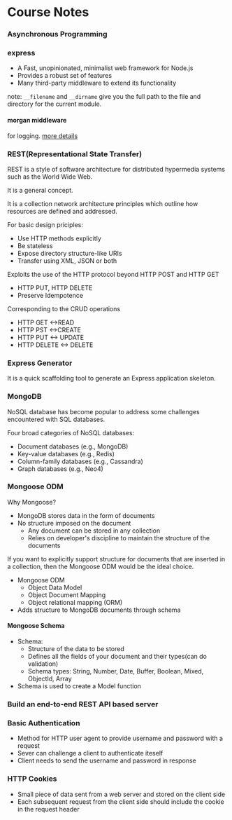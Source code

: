 # Course Notes

### Asynchronous Programming

### express

- A Fast, unopinionated, minimalist web framework for Node.js
- Provides a robust set of features
- Many third-party middleware to extend its functionality

note: `__filename` and `__dirname` give you the full path to the file and directory for the current module.

#### morgan middleware
for logging. [more details](https://yq.aliyun.com/articles/2983)

### REST(Representational State Transfer)
REST is a style of software architecture for distributed hypermedia systems such as the World Wide Web.

It is a general concept.

It is a collection network architecture principles which outline how resources are defined and addressed.

For basic design priciples:
- Use HTTP methods explicitly
- Be stateless
- Expose directory structure-like URIs
- Transfer using XML, JSON or both

Exploits the use of the HTTP protocol beyond HTTP POST and HTTP GET
- HTTP PUT, HTTP DELETE
- Preserve Idempotence

Corresponding to the CRUD operations
- HTTP GET <->READ
- HTTP PST <->CREATE
- HTTP PUT <-> UPDATE
- HTTP DELETE <-> DELETE

### Express Generator
It is a quick scaffolding tool to generate an Express application skeleton.

### MongoDB
NoSQL database has become popular to address some challenges encountered with SQL databases.

Four broad categories of NoSQL databases:
- Document databases (e.g., MongoDB)
- Key-value databases (e.g., Redis)
- Column-family databases (e.g., Cassandra)
- Graph databases (e.g., Neo4)

### Mongoose ODM
Why Mongoose?
- MongoDB stores data in the form of documents
- No structure imposed on the document
  - Any document can be stored in any collection
  - Relies on developer's discipline to maintain the structure of the documents

If you want to explicitly support structure for documents that are inserted in a collection, then the Mongoose ODM would be the ideal choice.

- Mongoose ODM
    - Object Data Model
    - Object Document Mapping
    - Object relational mapping (ORM)
- Adds structure to MongoDB documents through schema

#### Mongoose Schema

- Schema:
    - Structure of the data to be stored
    - Defines all the fields of your document and their types(can do validation)
    - Schema types: String, Number, Date, Buffer, Boolean, Mixed, ObjectId, Array
- Schema is used to create a Model function

### Build an end-to-end REST API based server

### Basic Authentication
- Method for HTTP user agent to provide username and password with a request
- Sever can challenge a client to authenticate iteself
- Client needs to send the username and password in response

### HTTP Cookies
- Small piece of data sent from a web server and stored on the client side
- Each subsequent request from the client side should include the cookie in the request header

